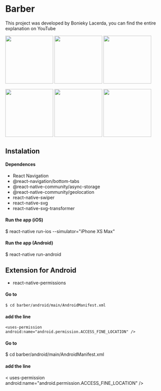 # Barber
This project was developed by Bonieky Lacerda, you can find the entire explanation on YouTube

<p>
<img src="./src/image/app.jpeg" width="150" />
<img src="./src/image/signin.jpeg" width="150" />
<img src="./src/image/signup.jpeg" width="150" />
</p>
<p>
<img src="./src/image/home.jpeg" width="150" />
<img src="./src/image/profile.jpeg" width="150" />
<img src="./src/image/appointment.jpeg" width="150" />
</p>

## Instalation

#### Dependences

 - React Navigation
 - @react-navigation/bottom-tabs
 - @react-native-community/async-storage
 - @react-native-community/geolocation
 - react-native-swiper
 - react-native-svg
 - react-native-svg-transformer
 
 
 
 #### Run the app (iOS)
$ react-native run-ios --simulator="iPhone XS Max"
#### Run the app (Android)
$ react-native run-android



 ## Extension for Android
 - react-native-permissions

 #### Go to
```
$ cd barber/android/main/AndroidManifest.xml
 ```

#### add the line
 ```
<uses-permission android:name="android.permission.ACCESS_FINE_LOCATION" />
 ```

  #### Go to
$ cd barber/android/main/AndroidManifest.xml

#### add the line
< uses-permission android:name="android.permission.ACCESS_FINE_LOCATION" />
 
